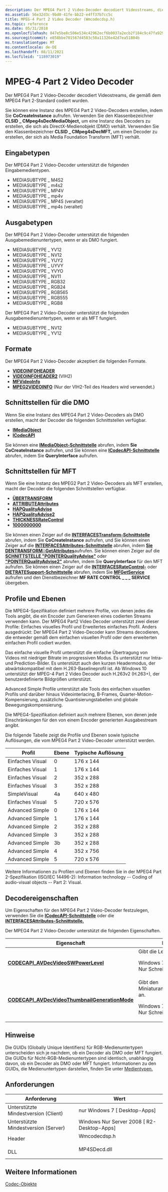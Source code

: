```yaml
---
description: Der MPEG4 Part 2 Video-Decoder decodiert Videostreams, die gemäß dem MPEG4 Part 2-Standard codiert wurden.
ms.assetid: 56e32d3c-9bd0-41fe-bb22-e4ff37b7cc5c
title: MPEG-4 Part 2 Video Decoder (Wmcodecdsp.h)
ms.topic: reference
ms.date: 05/31/2018
ms.openlocfilehash: 847e5be8c506e534c42962ecf6b0037a2ecb2f184c9c47fa92981fa32fd55422
ms.sourcegitcommit: e858bbe701567d4583c50a11326e42d7ea51804b
ms.translationtype: MT
ms.contentlocale: de-DE
ms.lasthandoff: 08/11/2021
ms.locfileid: "118973019"
---
```

# <a name="mpeg-4-part-2-video-decoder"></a>MPEG-4 Part 2 Video Decoder

Der MPEG4 Part 2 Video-Decoder decodiert Videostreams, die gemäß dem MPEG4 Part 2-Standard codiert wurden.

Sie können eine Instanz des MPEG4 Part 2 Video-Decoders erstellen, indem Sie **CoCreateInstance** aufrufen. Verwenden Sie den Klassenbezeichner **CLSID \_ CMpeg4sDecMediaObject,** um eine Instanz des Decoders zu erstellen, die sich als DirectX-Medienobjekt (DMO) verhält. Verwenden Sie den Klassenbezeichner **CLSID \_ CMpeg4sDecMFT,** um einen Decoder zu erstellen, der sich als Media Foundation Transform (MFT) verhält.

## <a name="input-types"></a>Eingabetypen

Der MPEG4 Part 2 Video-Decoder unterstützt die folgenden Eingabemedientypen.

-   MEDIASUBTYPE \_ M4S2
-   MEDIASUBTYPE \_ m4s2
-   MEDIASUBTYPE \_ MP4V
-   MEDIASUBTYPE \_ mp4v
-   MEDIASUBTYPE \_ MP4S (veraltet)
-   MEDIASUBTYPE \_ mp4s (veraltet)

## <a name="output-types"></a>Ausgabetypen

Der MPEG4 Part 2 Video-Decoder unterstützt die folgenden Ausgabemedienuntertypen, wenn er als DMO fungiert.

-   MEDIASUBTYPE \_ YV12
-   MEDIASUBTYPE \_ NV12
-   MEDIASUBTYPE \_ YUY2
-   MEDIASUBTYPE \_ UYVY
-   MEDIASUBTYPE \_ YVYO
-   MEDIASUBTYPE \_ NV11
-   MEDIASUBTYPE \_ RGB32
-   MEDIASUBTYPE \_ RGB24
-   MEDIASUBTYPE \_ RGB565
-   MEDIASUBTYPE \_ RGB555
-   MEDIASUBTYPE \_ RGB8

Der MPEG4 Part 2 Video-Decoder unterstützt die folgenden Ausgabemedienuntertypen, wenn er als MFT fungiert.

-   MEDIASUBTYPE \_ NV12
-   MEDIASUBTYPE \_ YV12

## <a name="formats"></a>Formate

Der MPEG4 Part 2 Video-Decoder akzeptiert die folgenden Formate.

-   [**VIDEOINFOHEADER**](/previous-versions/windows/desktop/api/amvideo/ns-amvideo-videoinfoheader)
-   [**VIDEOINFOHEADER2**](/previous-versions/windows/desktop/api/dvdmedia/ns-dvdmedia-videoinfoheader2) (VIH2)
-   [**MFVideoInfo**](/windows/desktop/api/mfobjects/ns-mfobjects-mfvideoinfo)
-   [**MPEG2VIDEOINFO**](/previous-versions/windows/desktop/api/dvdmedia/ns-dvdmedia-mpeg2videoinfo) (Nur der VIH2-Teil des Headers wird verwendet.)

## <a name="interfaces-for-the-dmo"></a>Schnittstellen für die DMO

Wenn Sie eine Instanz des MPEG4 Part 2 Video-Decoders als DMO erstellen, macht der Decoder die folgenden Schnittstellen verfügbar.

-   [**IMediaObject**](/previous-versions/windows/desktop/api/mediaobj/nn-mediaobj-imediaobject)
-   [**ICodecAPI**](/windows/win32/api/strmif/nn-strmif-icodecapi)

Sie können eine [**IMediaObject-Schnittstelle**](/previous-versions/windows/desktop/api/mediaobj/nn-mediaobj-imediaobject) abrufen, indem **Sie CoCreateInstance** aufrufen, und Sie können eine [**ICodecAPI-Schnittstelle**](/windows/win32/api/strmif/nn-strmif-icodecapi) abrufen, indem Sie **QueryInterface** aufrufen.

## <a name="interfaces-for-the-mft"></a>Schnittstellen für MFT

Wenn Sie eine Instanz des MPEG2 Part 2 Video-Decoders als MFT erstellen, macht der Decoder die folgenden Schnittstellen verfügbar.

-   [**ÜBERTRANSFORM**](/windows/desktop/api/mftransform/nn-mftransform-imftransform)
-   [**ATTRIBUTEAttributes**](/windows/desktop/api/mfobjects/nn-mfobjects-imfattributes)
-   [**HAPQualityAdvise**](/windows/desktop/api/mfidl/nn-mfidl-imfqualityadvise)
-   [**HAPQualityAdvise2**](/windows/desktop/api/mfidl/nn-mfidl-imfqualityadvise2)
-   [**THICKNESSRateControl**](/windows/desktop/api/mfidl/nn-mfidl-imfratecontrol)
-   [**1000000000**](/windows/desktop/api/mfidl/nn-mfidl-imfratesupport)

Sie können einen Zeiger auf die [**INTERFACESTransform-Schnittstelle**](/windows/desktop/api/mftransform/nn-mftransform-imftransform) abrufen, indem Sie **CoCreateInstance** aufrufen, und Sie können einen Zeiger auf die [**INTERFACESAttributes-Schnittstelle**](/windows/desktop/api/mfobjects/nn-mfobjects-imfattributes) abrufen, indem [**Sie DENTRANSFORM::GetAttributes**](/windows/desktop/api/mftransform/nf-mftransform-imftransform-getattributes)aufrufen. Sie können einen Zeiger auf die [**SCHNITTSTELLE "POINTERQualityAdvise"**](/windows/desktop/api/mfidl/nn-mfidl-imfqualityadvise) oder [**"POINTERQualityAdvise2"**](/windows/desktop/api/mfidl/nn-mfidl-imfqualityadvise2) abrufen, indem Sie **QueryInterface** für den MFT aufrufen. Sie können einen Zeiger auf die [**INTERFACESRateControl-**](/windows/desktop/api/mfidl/nn-mfidl-imfratecontrol) oder [**DIETRATESupport-Schnittstelle**](/windows/desktop/api/mfidl/nn-mfidl-imfratesupport) abrufen, indem Sie [**MFGetService**](/windows/desktop/api/mfidl/nf-mfidl-mfgetservice) aufrufen und den Dienstbezeichner **MF RATE CONTROL \_ \_ \_ SERVICE** übergeben.

## <a name="profiles-and-levels"></a>Profile und Ebenen

Die MPEG4-Spezifikation definiert mehrere Profile, von denen jedes die Tools angibt, die ein Encoder zum Generieren eines codierten Streams verwenden kann. Der MPEG4 Part2 Video Decoder unterstützt zwei dieser Profile: Einfaches visuelles Profil und Erweitertes einfaches Profil. Anders ausgedrückt: Der MPEG4 Part 2 Video-Decoder kann Streams decodieren, die entweder gemäß dem einfachen visuellen Profil oder dem erweiterten einfachen Profil codiert wurden.

Das einfache visuelle Profil unterstützt die einfache Übertragung von Videos mit niedriger Bitrate im progressiven Modus. Es unterstützt nur Intra- und Prediction-Bilder. Es unterstützt auch den kurzen Headermodus, der abwärtskompatibel mit dem H.263-Baselineprofil ist. Ab Windows 10 unterstützt der MPEG-4 Part 2 Video Decoder auch H.263v2 (H.263+), der benutzerdefinierte Bildgrößen unterstützt.

Advanced Simple Profile unterstützt alle Tools des einfachen visuellen Profils und darüber hinaus Videointerlacing, B-Frames, Quarter-Motion-Kompensierung, zusätzliche Quantisierungstabellen und globale Bewegungskompensierung.

Die MPEG4-Spezifikation definiert auch mehrere Ebenen, von denen jede Einschränkungen für den von einem Encoder generierten Ausgabestream angibt.

Die folgende Tabelle zeigt die Profile und Ebenen sowie typische Auflösungen, die vom MPEG4 Part 2 Video-Decoder unterstützt werden.



| Profil         | Ebene | Typische Auflösung |
|-----------------|-------|--------------------|
| Einfaches Visual   | 0     | 176 x 144          |
| Einfaches Visual   | 1     | 176 x 144          |
| Einfaches Visual   | 2     | 352 x 288          |
| Einfaches Visual   | 3     | 352 x 288          |
| SimpleVisual    | 4a    | 640 x 480          |
| Einfaches Visual   | 5     | 720 x 576          |
| Advanced Simple | 0     | 176 x 144          |
| Advanced Simple | 1     | 176 x 144          |
| Advanced Simple | 2     | 352 x 288          |
| Advanced Simple | 3     | 352 x 288          |
| Advanced Simple | 3b    | 352 x 288          |
| Advanced Simple | 4     | 352 x 756          |
| Advanced Simple | 5     | 720 x 576          |



 

Weitere Informationen zu Profilen und Ebenen finden Sie in der MPEG4 Part 2-Spezifikation (ISO/IEC 14496-2): Information technology -- Coding of audio-visual objects -- Part 2: Visual.

## <a name="decoder-properties"></a>Decodereigenschaften

Um Eigenschaften für den MPEG4 Part 2 Video-Decoder festzulegen, verwenden Sie die [**ICodecAPI-Schnittstelle**](/windows/win32/api/strmif/nn-strmif-icodecapi) oder die [**INTERFACESAttributes-Schnittstelle.**](/windows/desktop/api/mfobjects/nn-mfobjects-imfattributes)

Der MPEG4 Part 2 Video-Decoder unterstützt die folgenden Eigenschaften.



<table>
<thead>
<tr class="header">
<th>Eigenschaft</th>
<th>BESCHREIBUNG</th>
<th>Standardwert</th>
</tr>
</thead>
<tbody>
<tr class="odd">
<td><a href="/windows/desktop/DirectShow/avdecvideoswpowerlevel-property"><strong>CODECAPI_AVDecVideoSWPowerLevel</strong></a></td>
<td>Gibt die Leistungsstufe an.<br/> <dl> Windows 7.<br />
Nur Schreibzugriff.<br />
</dl></td>
<td>100</td>
</tr>
<tr class="even">
<td><a href="/windows/desktop/DirectShow/avdecvideothumbnailgenerationmode-property"><strong>CODECAPI_AVDecVideoThumbnailGenerationMode</strong></a></td>
<td>Gibt den Miniaturansichtsgenerierungsmodus an.<br/> <dl> Windows 7.<br />
Nur Schreibzugriff.<br />
</dl></td>
<td><strong>VARIANT_FALSE</strong></td>
</tr>
</tbody>
</table>



 

## <a name="remarks"></a>Hinweise

Die GUIDs (Globally Unique Identifiers) für RGB-Medienuntertypen unterscheiden sich je nachdem, ob ein Decoder als DMO oder MFT fungiert. Die GUIDs für Nicht-RGB-Medienuntertypen sind identisch, unabhängig davon, ob ein Decoder als DMO oder MFT fungiert. Informationen zu den GUIDs, die Medienuntertypen darstellen, finden Sie unter [Medientypen.](media-types.md)

## <a name="requirements"></a>Anforderungen



| Anforderung | Wert |
|-------------------------------------|-----------------------------------------------------------------------------------------|
| Unterstützte Mindestversion (Client)<br/> | nur Windows 7 \[ Desktop-Apps\]<br/>                                              |
| Unterstützte Mindestversion (Server)<br/> | Windows Nur Server 2008 \[ R2-Desktop-Apps\]<br/>                                 |
| Header<br/>                   | <dl> <dt>Wmcodecdsp.h</dt> </dl> |
| DLL<br/>                      | <dl> <dt>MP4SDecd.dll</dt> </dl> |



## <a name="see-also"></a>Weitere Informationen

<dl> <dt>

[Codec-Objekte](codecobjects.md)
</dt> </dl>

 

 

